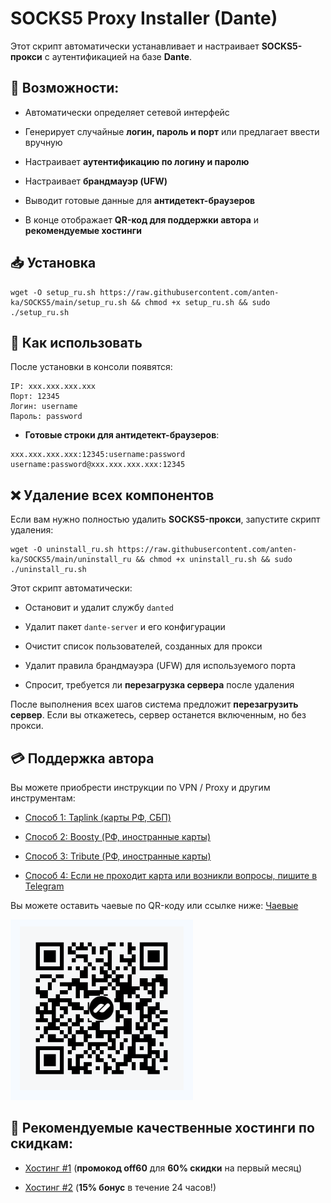 ﻿# SOCKS5 Proxy Installer (Dante)

Этот скрипт автоматически устанавливает и настраивает **SOCKS5-прокси** с аутентификацией на базе **Dante**.

## 📌 Возможности:

-   Автоматически определяет сетевой интерфейс
    
-   Генерирует случайные **логин, пароль и порт** или предлагает ввести вручную
    
-   Настраивает **аутентификацию по логину и паролю**
    
-   Настраивает **брандмауэр (UFW)**
    
-   Выводит готовые данные для **антидетект-браузеров**
    
-   В конце отображает **QR-код для поддержки автора** и **рекомендуемые хостинги**
    

## 📥 Установка

```
wget -O setup_ru.sh https://raw.githubusercontent.com/anten-ka/SOCKS5/main/setup_ru.sh && chmod +x setup_ru.sh && sudo ./setup_ru.sh
```

## 🎯 Как использовать

После установки в консоли появятся:

```
IP: xxx.xxx.xxx.xxx
Порт: 12345
Логин: username
Пароль: password
```

-   **Готовые строки для антидетект-браузеров**:
    

```
xxx.xxx.xxx.xxx:12345:username:password
username:password@xxx.xxx.xxx.xxx:12345
```

## ❌ Удаление всех компонентов

Если вам нужно полностью удалить **SOCKS5-прокси**, запустите скрипт удаления:

```
wget -O uninstall_ru.sh https://raw.githubusercontent.com/anten-ka/SOCKS5/main/uninstall_ru && chmod +x uninstall_ru.sh && sudo ./uninstall_ru.sh
```

Этот скрипт автоматически:

-   Остановит и удалит службу `danted`
    
-   Удалит пакет `dante-server` и его конфигурации
    
-   Очистит список пользователей, созданных для прокси
    
-   Удалит правила брандмауэра (UFW) для используемого порта
    
-   Спросит, требуется ли **перезагрузка сервера** после удаления
    

После выполнения всех шагов система предложит **перезагрузить сервер**. Если вы откажетесь, сервер останется включенным, но без прокси.

## 💳 Поддержка автора
Вы можете приобрести инструкции по VPN / Proxy и другим инструментам:

-   [Способ 1: Taplink (карты РФ, СБП)](https://antenka.taplink.ws/)
    
-   [Способ 2: Boosty (РФ, иностранные карты)](https://boosty.to/anten-ka)
    
-   [Способ 3: Tribute (РФ, иностранные карты)](https://web.tribute.tg/p/cJu)
    
-   [Способ 4: Если не проходит карта или возникли вопросы, пишите в Telegram](https://t.me/anten_ka)


Вы можете оставить чаевые по QR-коду или ссылке ниже: [Чаевые](https://pay.cloudtips.ru/p/7410814f)

![tips](https://github.com/anten-ka/SOCKS5/blob/main/tips.png)

## 🔗 Рекомендуемые качественные хостинги по скидкам:

-   [Хостинг #1](https://vk.cc/ct29NQ) (**промокод off60** для **60% скидки** на первый месяц)
    
-   [Хостинг #2](https://vk.cc/czDwwy) (**15% бонус** в течение 24 часов!)
